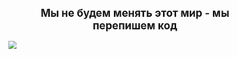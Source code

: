 <h2 align="center">Мы не будем менять этот мир - мы перепишем код</h2>

<img src="https://i.ibb.co/mCRnz9r/SOSI-1.png"/>
